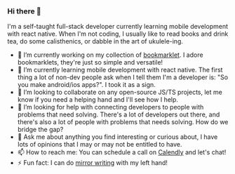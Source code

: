 ### Hi there 👋

I'm a self-taught full-stack developer currently learning mobile development with react native. When I'm not coding, I usually like to read books and drink tea, do some calisthenics, or dabble in the art of ukulele-ing.

- 🔭 I’m currently working on my collection of [bookmarklet](https://bk7312.github.io/bookmarklets/). I adore bookmarklets, they're just so simple and versatile!
- 🌱 I’m currently learning mobile development with react native. The first thing a lot of non-dev people ask when I tell them I'm a developer is: "So you make android/ios apps?". I took it as a sign.
- 👯 I’m looking to collaborate on any open-source JS/TS projects, let me know if you need a helping hand and I'll see how I help.
- 🤔 I’m looking for help with connecting developers to people with problems that need solving. There's a lot of developers out there, and there's also a lot of people with problems that needs solving. How do we bridge the gap?
- 💬 Ask me about anything you find interesting or curious about, I have lots of opinions that I may or may not be entitled to have.
- 📫 How to reach me: You can schedule a call on [Calendly](https://calendly.com/bk7312/call) and let's chat!
- ⚡ Fun fact: I can do [mirror writing](https://en.wikipedia.org/wiki/Mirror_writing) with my left hand!
